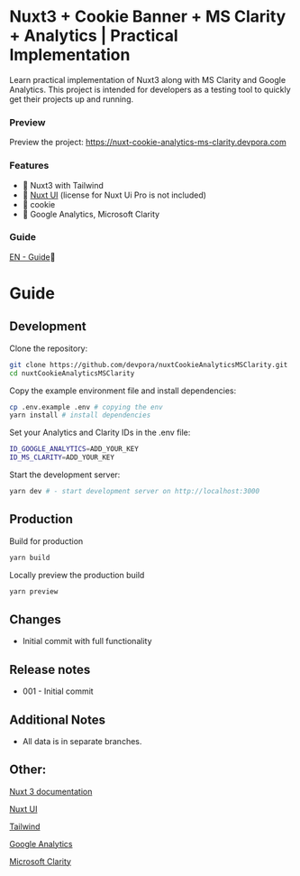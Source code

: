 # Nuxt3 + Cookie Banner + MS Clarity + Analytics | Practical Implementation

Learn practical implementation of Nuxt3 along with MS Clarity and Google Analytics. This project is intended for developers as a testing tool to quickly get their projects up and running.


### Preview
Preview the project: https://nuxt-cookie-analytics-ms-clarity.devpora.com

### Features
- 🚧 Nuxt3 with Tailwind
- 🎨 [Nuxt UI](https://ui.nuxt.com/pro?aff=Ge5Bd) (license for Nuxt Ui Pro is not included)
- 🍪 cookie
- 🔧 Google Analytics, Microsoft Clarity

### Guide
[EN - Guide](#guide)📖

# Guide
## Development
Clone the repository:
```bash
git clone https://github.com/devpora/nuxtCookieAnalyticsMSClarity.git
cd nuxtCookieAnalyticsMSClarity
```

Copy the example environment file and install dependencies:
```bash
cp .env.example .env # copying the env
yarn install # install dependencies
```

Set your Analytics and Clarity IDs in the .env file:
```bash
ID_GOOGLE_ANALYTICS=ADD_YOUR_KEY
ID_MS_CLARITY=ADD_YOUR_KEY
```

Start the development server:
```bash
yarn dev # - start development server on http://localhost:3000
```

## Production
Build for production
```bash
yarn build
```

Locally preview the production build
```bash
yarn preview
```

## Changes
- Initial commit with full functionality

## Release notes
- 001 - Initial commit

## Additional Notes
- All data is in separate branches.

## Other:

[Nuxt 3 documentation](https://nuxt.com/docs/getting-started/introduction)

[Nuxt UI](https://ui.nuxt.com/pro?aff=Ge5Bd)

[Tailwind](https://tailwindcss.com/)

[Google Analytics](https://analytics.google.com/)

[Microsoft Clarity](https://clarity.microsoft.com/)

